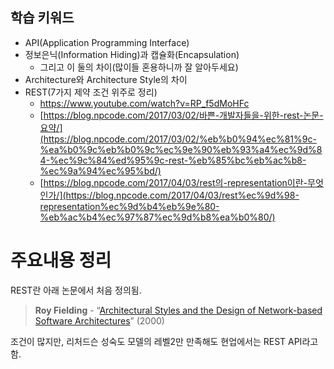 ## 학습 키워드

- API(Application Programming Interface)
- 정보은닉(Information Hiding)과 캡슐화(Encapsulation)
    - 그리고 이 둘의 차이(많이들 혼용하니까 잘 알아두세요)
- Architecture와 Architecture Style의 차이
- REST(7가지 제약 조건 위주로 정리)
    - https://www.youtube.com/watch?v=RP_f5dMoHFc
    - [https://blog.npcode.com/2017/03/02/바쁜-개발자들을-위한-rest-논문-요약/](https://blog.npcode.com/2017/03/02/%eb%b0%94%ec%81%9c-%ea%b0%9c%eb%b0%9c%ec%9e%90%eb%93%a4%ec%9d%84-%ec%9c%84%ed%95%9c-rest-%eb%85%bc%eb%ac%b8-%ec%9a%94%ec%95%bd/)
    - [https://blog.npcode.com/2017/04/03/rest의-representation이란-무엇인가/](https://blog.npcode.com/2017/04/03/rest%ec%9d%98-representation%ec%9d%b4%eb%9e%80-%eb%ac%b4%ec%97%87%ec%9d%b8%ea%b0%80/)

# 주요내용 정리
REST란 아래 논문에서 처음 정의됨.
> **Roy Fielding** - “[Architectural Styles and the Design of Network-based Software Architectures](https://www.ics.uci.edu/~fielding/pubs/dissertation/top.htm)” (2000)
>

조건이 많지만, 리처드슨 성숙도 모델의 레벨2만 만족해도 현업에서는 REST API라고 함.   

